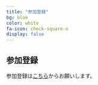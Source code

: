 ```yaml
---
title: "参加登録"
bg: blue
color: white
fa-icon: check-square-o
display: false
---
```


## 参加登録 

参加登録は[こちら](https://example.com)からお願いします。
